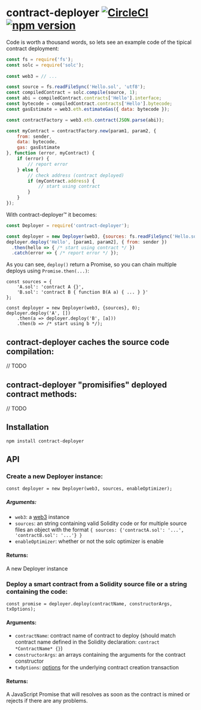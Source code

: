 # contract-deployer [![CircleCI](https://circleci.com/gh/BancoSabadell/contract-deployer.svg?style=shield)](https://circleci.com/gh/BancoSabadell/contract-deployer) [![npm version](https://img.shields.io/npm/v/contract-deployer.svg?style=flat)](https://www.npmjs.com/package/contract-deployer) 

Code is worth a thousand words, so lets see an example code of the tipical contract deployment:

```javascript
const fs = require('fs');
const solc = require('solc');
    
const web3 = // ...

const source = fs.readFileSync('Hello.sol', 'utf8');
const compiledContract = solc.compile(source, 1);
const abi = compiledContract.contracts['Hello'].interface;
const bytecode = compiledContract.contracts['Hello'].bytecode;
const gasEstimate = web3.eth.estimateGas({ data: bytecode });

const contractFactory = web3.eth.contract(JSON.parse(abi));

const myContract = contractFactory.new(param1, param2, {
    from: sender,
    data: bytecode,
    gas: gasEstimate
}, function (error, myContract) {
    if (error) {
        // report error
    } else {
        // check address (contract deployed)
        if (myContract.address) {
            // start using contract
        }
    }
});
```

With contract-deployer&trade; it becomes:

```javascript
const Deployer = require('contract-deployer');

const deployer = new Deployer(web3, {sources: fs.readFileSync('Hello.sol', 'utf8')}, 0);
deployer.deploy('Hello', [param1, param2], { from: sender })
  .then(hello => { /* start using contract */ })
  .catch(error => { /* report error */ });
```

As you can see, `deploy()` return a Promise, so you can chain multiple deploys using `Promise.then(...)`:

```
const sources = {
    'A.sol': 'contract A {}',
    'B.sol': 'contract B { function B(A a) { ... } }'
};

const deployer = new Deployer(web3, {sources}, 0);
deployer.deploy('A', [])
    .then(a => deployer.deploy('B', [a]))
    .then(b => /* start using b */);
```

## contract-deployer caches the source code compilation:

// TODO

## contract-deployer "promisifies" deployed contract methods:

// TODO

## Installation

    npm install contract-deployer

## API

### Create a new Deployer instance:

    const deployer = new Deployer(web3, sources, enableOptimizer);

##### Arguments:

* `web3`: a [web3](https://github.com/ethereum/web3.js) instance
* `sources`: an string containing valid Solidity code or for multiple source files an object with the format `{ sources: {'contractA.sol': '...', 'contractB.sol': '...'} }`
* `enableOptimizer`: whether or not the solc optimizer is enable

#### Returns:

A new Deployer instance

### Deploy a smart contract from a Solidity source file or a string containing the code:

    const promise = deployer.deploy(contractName, constructorArgs, txOptions);

#### Arguments:

* `contractName`: contract name of contract to deploy (should match contract name defined in the Solidity declaration: `contract *ContractName* {}`)
* `constructorArgs`: an arrays containing the arguments for the contract constructor
* `txOptions`: [options](https://github.com/ethereum/wiki/wiki/JavaScript-API#parameters-24) for the underlying contract creation transaction
    
#### Returns:

A JavaScript Promise that will resolves as soon as the contract is mined or rejects if there are any problems.
